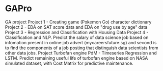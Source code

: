 # GAPro
GA project
Project 1 - Creating game (Pokemon Go) character dictionary 
Project 2 - EDA on SAT score data and EDA on "drug use by age" data
Project 3 - Regression and Classification with Housing Data
Project 4 - Classification and NLP. Predict the salary of data science job based on infomation present in online job advert (mycareersfuture.sg) and second is to find the components of a job posting that distinguish data scientists from other data jobs. 
Project Turbofan engine PdM - Timeseries Regression and LSTM. Predict remaining useful life of turbofan engine based on NASA simulated dataset, with Cost Matrix for predictive maintenance.  
